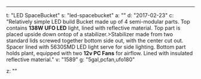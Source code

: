 ---
t: "LED SpaceBucket"
s: "led-spacebucket"
a: ""
d: "2017-02-23"
c: "Relatively simple LED build Bucket made up of 4 semi-modular parts. Top contains <b>138W UFO LED</b> light, lined with reflective material. Top part is placed upside down ontop of a stabilizer.>Stabilizer made from two standard lids screwed together bottom side out, with the center cut out. Spacer lined with 5630SMD LED light serve for side lighting. Bottom part holds plant, equipped with two <b>12v PC Fans</b> for airflow. Lined with insulated reflective material."
v: "1589"
g: "5gal,pcfan,ufo180"

z: ""
